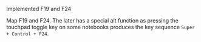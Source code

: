 Implemented F19 and F24

Map F19 and F24. The later has a special alt function as pressing the touchpad
toggle key on some notebooks produces the key sequence `Super + Control + F24`.
